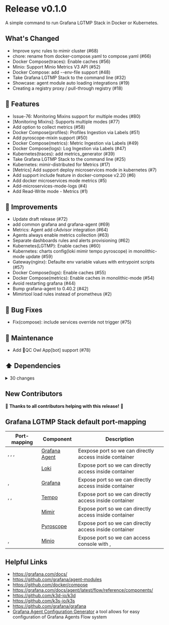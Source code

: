 
# Release v0.1.0

A simple command to run Grafana LGTMP Stack in Docker or Kubernetes.

## What's Changed

- Improve sync rules to mimir cluster (#68)
- chore: rename from docker-compose.yaml to compose.yaml (#66)
- Docker Compose(traces): Enable caches (#56)
- Minio: Support  Minio Metrics V3 API (#52)
- Docker Compose: add --env-file support (#48)
- Take Grafana LGTMP Stack to the command line (#32)
- Showcase: agent module auto loading integrations (#19)
- Creating a registry proxy / pull-through registry (#18)

## 🚀 Features

- Issue-76: Monitoring Mixins support for multiple modes (#80)
- [Monitoring Mixins]: Supports multiple modes (#77)
- Add option to collect metrics (#58)
- Docker Compose(profiles): Profiles Ingestion via Labels (#51)
- Add pyroscope-mixin support (#50)
- Docker Compose(metrics): Metric Ingestion via Labels (#49)
- Docker Compose(logs): Log Ingestion via Labels (#47)
- Kubernetes(traces): add metrics\_generator (#39)
- Take Grafana LGTMP Stack to the command line (#25)
- Kubernetes: mimir-distributed for Metrics (#17)
- [Metrics] Add support deploy microservices mode in kubernetes (#7)
- Add support include feature in docker-compose v2.20 (#6)
- Add docker microservices mode metrics (#5)
- Add-microservices-mode-logs (#4)
- Add Read-Write mode - Metrics (#1)

## 🎯 Improvements

- Update draft release (#72)
- add common grafana and grafana-agent (#69)
- Metrics: Agent add cAdvisor integration (#64)
- Agents always enable metrics collection (#63)
- Separate dashboards rules and alerts provisioning (#62)
- Kubernetes(LGTMP): Enable caches (#60)
- Kubernetes: charts config(loki mimir tempo pyroscope) in monolithic-mode  update (#59)
- Gateway(nginx): Defaulte env variable  values with entrypoint scripts (#57)
- Docker Compose(logs): Enable caches (#55)
- Docker Compose(metrics): Enable caches in monolithic-mode (#54)
- Avoid restarting grafana (#44)
- Bump grafana-agent to 0.40.2 (#42)
- Mimirtool load rules instead of prometheus (#2)

## 🐛 Bug Fixes

- Fix(compose): include services override not trigger (#75)

## 🧰 Maintenance

- Add 🤖QC Owl App[bot] support (#78)

## ⬆️ Dependencies

<details>
<summary>30 changes</summary>

- Bump Pyroscope to 1.5.0 (#61)
- Bump github.com/prometheus/common from 0.49.0 to 0.50.0 (#46)
- Move to https://github.com/qclaogui/agent-modules.git (#45)
- Bump to grafana 10.4.0 (#43)
- Bump grafana-agent to 0.40.2 (#42)
- Bump github.com/prometheus/common from 0.48.0 to 0.49.0 (#41)
- Bump github.com/stretchr/testify from 1.8.4 to 1.9.0 (#40)
- Bump to Tempo 2.4.0 (#38)
- Bump dagger.io/dagger from 0.9.10 to 0.9.11 (#37)
- Bump github.com/prometheus/common from 0.46.0 to 0.47.0 (#36)
- Bump dagger.io/dagger from 0.9.8 to 0.9.9 (#35)
- Bump Pyroscope to 1.4.0 (#34)
- update grafana to 10.3.1 (#31)
- grafana/loki:2.9.4 (#30)
- Bump dagger.io/dagger from 0.9.6 to 0.9.7 (#29)
- update loki to 2.9.3 (#28)
- Bump Mimir to 2.11.0 (#27)
- Bump Pyroscope to 1.3.0 (#26)
- Bump dagger.io/dagger from 0.9.5 to 0.9.6 (#24)
- Bump github.com/stretchr/testify from 1.8.3 to 1.8.4 (#22)
- Bump dagger.io/dagger from 0.9.1 to 0.9.4 (#21)
- Bump dagger.io/dagger from 0.9.0 to 0.9.1 (#15)
- Bump dagger.io/dagger from 0.8.8 to 0.9.0 (#14)
- Bump dagger.io/dagger from 0.8.7 to 0.8.8 (#13)
- Bump dagger.io/dagger from 0.8.5 to 0.8.7 (#12)
- Bump dagger.io/dagger from 0.8.4 to 0.8.5 (#11)
- Bump actions/checkout from 3 to 4 (#10)
- Bump dagger.io/dagger from 0.8.2 to 0.8.4 (#9)
- Bump dagger.io/dagger from 0.8.1 to 0.8.2 (#8)
- Bump dagger.io/dagger from 0.7.4 to 0.8.1 (#3)
</details>

## New Contributors


🎉 **Thanks to all contributors helping with this release!** 🎉
## Grafana LGTMP Stack default port-mapping

| Port-mapping | Component | Description |
| --- | --- | --- |
| , , ,  | [Grafana Agent][1] | Eexpose  port so we can directly access  inside container |
|  | [Loki][2] | Expose  port so we can directly access  inside container |
| ,  | [Grafana][3] | Expose  port so we can directly access  inside container |
| , ,  | [Tempo][4] | Expose  port so we can directly access  inside container |
|  | [Mimir][5] | Expose  port so we can directly access  inside container |
|  | [Pyroscope][6] | Expose  port so we can directly access  inside container |
| ,  | [Minio][7] | Expose  port so we can access  console with ,  |

[1]: https://github.com/grafana/agent
[2]: https://github.com/grafana/loki
[3]: https://github.com/grafana/grafana
[4]: https://github.com/grafana/tempo
[5]: https://github.com/grafana/mimir
[6]: https://github.com/grafana/pyroscope
[7]: https://github.com/minio/minio

## Helpful Links

- <https://grafana.com/docs/>
- <https://github.com/grafana/agent-modules>
- <https://github.com/docker/compose>
- <https://grafana.com/docs/agent/latest/flow/reference/components/>
- <https://github.com/k3d-io/k3d>
- <https://github.com/k3s-io/k3s>
- <https://github.com/grafana/grafana>
- [Grafana Agent Configuration Generator](https://github.com/grafana/agent-configurator) a tool allows for easy configuration of Grafana Agents Flow system

